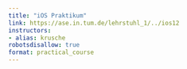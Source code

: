 ```yaml
---
title: "iOS Praktikum"
link: https://ase.in.tum.de/lehrstuhl_1/../ios12
instructors:
- alias: krusche
robotsdisallow: true
format: practical_course
---
```

